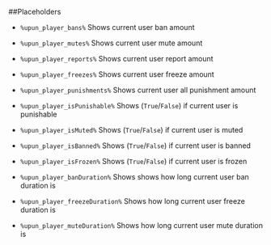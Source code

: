 ##Placeholders
* `%upun_player_bans%` Shows current user ban amount
* `%upun_player_mutes%` Shows current user mute amount
* `%upun_player_reports%` Shows current user report amount
* `%upun_player_freezes%` Shows current user freeze amount
* `%upun_player_punishments%` Shows current user all punishment amount

* `%upun_player_isPunishable%` Shows (`True`/`False`) if current user is punishable
* `%upun_player_isMuted%` Shows (`True`/`False`) if current user is muted
* `%upun_player_isBanned%` Shows (`True`/`False`) if current user is banned
* `%upun_player_isFrozen%` Shows (`True`/`False`) if current user is frozen

* `%upun_player_banDuration%` Shows shows how long current user ban duration is
* `%upun_player_freezeDuration%` Shows how long current user freeze duration is
* `%upun_player_muteDuration%` Shows how long current user mute duration is
